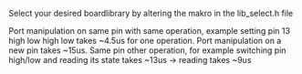 Select your desired boardlibrary by altering the makro in the lib_select.h file

Port manipulation on same pin with same operation, example setting pin 13 high low high low
takes ~4.5us for one operation.
Port manipulation on a new pin takes ~15us.
Same pin other operation, for example switching pin high/low and reading its state takes ~13us -> reading takes ~9us
